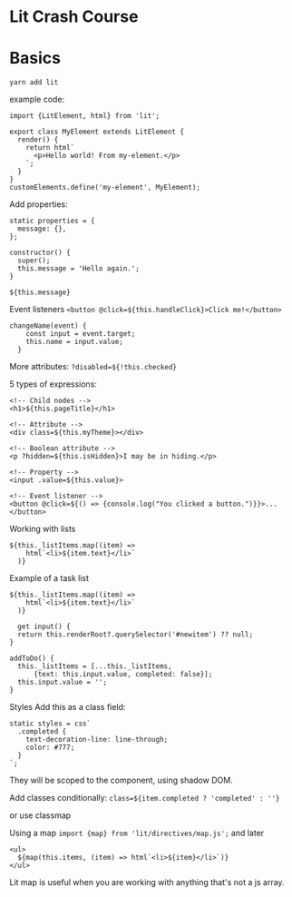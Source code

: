 # Lit Crash Course

# Basics

`yarn add lit`

example code:

```
import {LitElement, html} from 'lit';

export class MyElement extends LitElement {
  render() {
    return html`
      <p>Hello world! From my-element.</p>
    `;
  }
}
customElements.define('my-element', MyElement);
```

Add properties:

```
static properties = {
  message: {},
};

constructor() {
  super();
  this.message = 'Hello again.';
}
```

`${this.message}`

Event listeners
`<button @click=${this.handleClick}>Click me!</button>`

```
changeName(event) {
    const input = event.target;
    this.name = input.value;
  }
```

More attributes:
`?disabled=${!this.checked}`

5 types of expressions:

```
<!-- Child nodes -->
<h1>${this.pageTitle}</h1>

<!-- Attribute -->
<div class=${this.myTheme}></div>

<!-- Boolean attribute -->
<p ?hidden=${this.isHidden}>I may be in hiding.</p>

<!-- Property -->
<input .value=${this.value}>

<!-- Event listener -->
<button @click=${() => {console.log("You clicked a button.")}}>...</button>
```

Working with lists

```
${this._listItems.map((item) =>
    html`<li>${item.text}</li>`
  )}
```

Example of a task list

```
${this._listItems.map((item) =>
    html`<li>${item.text}</li>`
  )}

  get input() {
  return this.renderRoot?.querySelector('#newitem') ?? null;
}

addToDo() {
  this._listItems = [...this._listItems,
      {text: this.input.value, completed: false}];
  this.input.value = '';
}
```

Styles
Add this as a class field:

```
static styles = css`
  .completed {
    text-decoration-line: line-through;
    color: #777;
  }
`;
```

They will be scoped to the component, using shadow DOM.

Add classes conditionally:
`class=${item.completed ? 'completed' : ''}`

or use classmap

Using a map
`import {map} from 'lit/directives/map.js';`
and later

```
<ul>
  ${map(this.items, (item) => html`<li>${item}</li>`)}
</ul>
```

Lit map is useful when you are working with anything that's not a js array.
